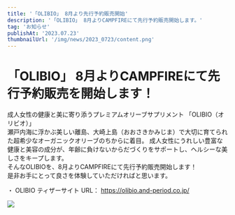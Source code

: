 ```yaml
---
title: '「OLIBIO」 8月より先行予約販売開始'
description: '「OLIBIO」 8月よりCAMPFIREにて先行予約販売開始します。'
tag: 'お知らせ'
publishAt: '2023.07.23'
thumbnailUrl: '/img/news/2023_0723/content.png'
---
```


# 「OLIBIO」 8月よりCAMPFIREにて先行予約販売を開始します！

成人女性の健康と美に寄り添うプレミアムオリーブサプリメント 「OLIBIO（オリビオ）」  
瀬⼾内海に浮かぶ美しい離島、⼤崎上島（おおさきかみじま）で⼤切に育てられた超希少なオーガニックオリーブのちからに着⽬。
成人⼥性にうれしい豊富な健康と美容の成分が、年齢に負けないからだづくりをサポートし、ヘルシーな美しさをキープします。  
そんなOLIBIOを、8月よりCAMPFIREにて先行予約販売開始します！  
是非お手にとって良さを体験していただければと思います。

・ OLIBIO ティザーサイト URL： https://olibio.and-period.co.jp/


![](/img/news/2023_0723/content.png)
